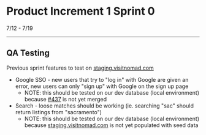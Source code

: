# Product Increment 1 Sprint 0 #
7/12 - 7/19  

---

## QA Testing ##
Previous sprint features to test on [staging.visitnomad.com](https://staging.visitnomad.com)

 - Google SSO - new users that try to "log in" with Google are given an error, new users can only "sign up" with Google on the sign up page
    - NOTE: this should be tested on our dev database (local environment) because [#437](https://github.com/staynomad/Nomad-Front/issues/437) is not yet merged
 - Search - loose matches should be working (ie. searching "sac" should return listings from "sacramento")
    - NOTE: this should be tested on our dev database (local environment) because [staging.visitnomad.com](https://staging.visitnomad.com) is not yet populated with seed data
